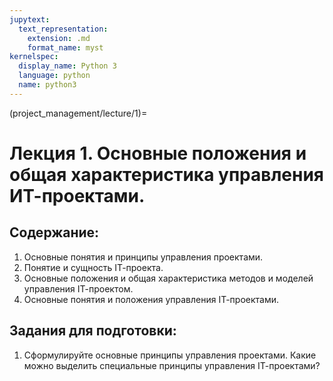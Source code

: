 ```yaml
---
jupytext:
  text_representation:
    extension: .md
    format_name: myst
kernelspec:
  display_name: Python 3
  language: python
  name: python3
---
```


(project_management/lecture/1)=
# Лекция 1. Основные положения и общая характеристика управления ИТ-проектами.

## Содержание:
1. Основные понятия и принципы управления проектами.
2. Понятие и сущность IТ-проекта.
3.  Основные положения и общая характеристика методов и моделей управления IТ-проектом.
4. Основные понятия и положения управления IТ-проектами.

## Задания для подготовки:
1. Сформулируйте основные принципы управления проектами. Какие можно выделить специальные принципы управления IТ-проектами?

